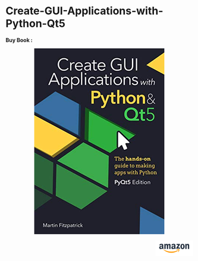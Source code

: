 # Create-GUI-Applications-with-Python-Qt5

**Buy Book :**

<a href="https://www.pythonguis.com/pyqt5-book/"><img src="./img-resources/book.jpg" style="margin:auto; text-align:center;display:flex;"></a>
<br>
<a href="https://www.amazon.in/Create-Applications-Python-PyQt5-hands-ebook/dp/B08BV3RCL5" > <img src="./img-resources/Amazonlogo.PNG" alt="amazon-logo" width="20%" align="right"></a>
